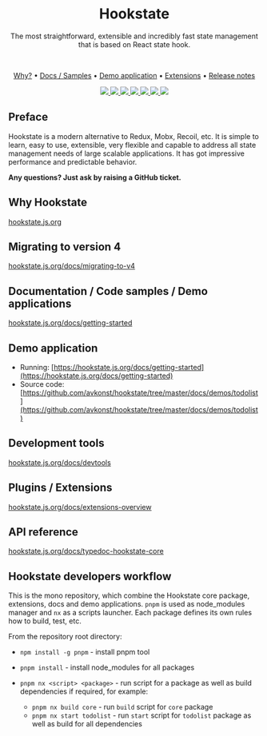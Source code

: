 <h1 align="center">
  Hookstate
</h1>

<p align="center">
  The most straightforward, extensible and incredibly fast state management that is based on React state hook.
</p>
<br/>

<p align="center">
  <a href="https://hookstate.js.org">Why?</a> •
  <a href="https://hookstate.js.org/docs/getting-started">Docs / Samples</a> •
  <a href="https://github.com/avkonst/hookstate/tree/master/docs/demos/todolist">Demo application</a> •
  <a href="https://hookstate.js.org/docs/extensions-overview">Extensions</a> •
  <a href="https://hookstate.js.org/blog/tags/releases">Release notes</a>
</p>

<p align="center">
  <a href="./">
    <img src="https://badgen.net/badge/icon/typescript/green?icon=typescript&label">
  </a>
  <a href="https://www.npmjs.com/package/@hookstate/core">
      <img src="https://badgen.net/bundlephobia/minzip/@hookstate/core?label=size&color=green" />
  </a>
  <a href="https://www.npmjs.com/package/@hookstate/core">
    <img src="https://badgen.net/badge/dependencies/none/green" />
  </a>
  <a href="./LICENSE">
    <img src="https://badgen.net/github/license/avkonst/hookstate?color=green" />
  </a>
  <a href="https://travis-ci.com/avkonst/hookstate">
    <img src="https://travis-ci.com/avkonst/hookstate.svg?branch=master" />
  </a>
  <a href="https://codecov.io/gh/avkonst/hookstate">
    <img src="https://codecov.io/gh/avkonst/hookstate/branch/master/graph/badge.svg" />
  </a>
  <a href="https://www.npmjs.com/package/@hookstate/core">
    <img src="https://img.shields.io/npm/v/@hookstate/core.svg?maxAge=300&label=version&colorB=007ec6" />
  </a>
</p>

## Preface

Hookstate is a modern alternative to Redux, Mobx, Recoil, etc. It is simple to learn, easy to use, extensible, very flexible and capable to address all state management needs of large scalable applications. It has got impressive performance and predictable behavior.

**Any questions? Just ask by raising a GitHub ticket.**

## Why Hookstate

[hookstate.js.org](https://hookstate.js.org)

## Migrating to version 4

[hookstate.js.org/docs/migrating-to-v4](https://hookstate.js.org/docs/migrating-to-v4)

## Documentation / Code samples / Demo applications

[hookstate.js.org/docs/getting-started](https://hookstate.js.org/docs/getting-started)

## Demo application

- Running: [https://hookstate.js.org/docs/getting-started](https://hookstate.js.org/docs/getting-started)
- Source code: [https://github.com/avkonst/hookstate/tree/master/docs/demos/todolist](https://github.com/avkonst/hookstate/tree/master/docs/demos/todolist)

## Development tools

[hookstate.js.org/docs/devtools](https://hookstate.js.org/docs/devtools)

## Plugins / Extensions

[hookstate.js.org/docs/extensions-overview](https://hookstate.js.org/docs/extensions-overview)

## API reference

[hookstate.js.org/docs/typedoc-hookstate-core](https://hookstate.js.org/docs/typedoc-hookstate-core)

## Hookstate developers workflow

This is the mono repository, which combine the Hookstate core package, extensions, docs and demo applications. `pnpm` is used as node_modules manager and `nx` as a scripts launcher. Each package defines its own rules how to build, test, etc.

From the repository root directory:

- `npm install -g pnpm` - install pnpm tool
- `pnpm install` - install node_modules for all packages

- `pnpm nx <script> <package>` - run script for a package as well as build dependencies if required, for example:
  - `pnpm nx build core` - run `build` script for `core` package
  - `pnpm nx start todolist` - run `start` script for `todolist` package as well as build for all dependencies
